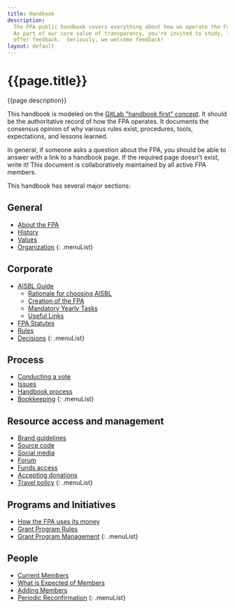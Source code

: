 ```yaml
---
title: Handbook
description:
  The FPA public handbook covers everything about how we operate the FreeCAD Project Association.
  As part of our core value of transparency, you're invited to study, learn, copy and
  offer feedback.  Seriously, we welcome feedback!
layout: default
---
```


# {{page.title}}

{{page.description}}

This handbook is modeled on the [GitLab "handbook first" concept](https://about.gitlab.com/company/culture/all-remote/handbook-first-documentation/).  It should be the
authoritative record of how the FPA operates. It documents the consensus opinion
of why various rules exist, procedures, tools, expectations, and lessons learned.

In general, if someone asks a question about the FPA, you should be able to answer
with a link to a handbook page.  If the required page doesn't exist, write it! This
document is collaboratively maintained by all active FPA members.

This handbook has several major sections:

## General

- [About the FPA](./general/about.md)
- [History](./general/history.md)
- [Values](./general/values.md)
- [Organization](./general/organization.md)
  {: .menuList}

## Corporate

- [AISBL Guide](./corporate/aisbl_guide.md)
  - [Rationale for choosing AISBL](./corporate/AISBL/rationale.md)
  - [Creation of the FPA](./corporate/AISBL/creation.md)
  - [Mandatory Yearly Tasks](./corporate/AISBL/mandatory_tasks.md)
  - [Useful Links](./corporate/AISBL/links.md)
- [FPA Statutes](./corporate/statutes.md)
- [Rules](./process/rules.md)
- [Decisions](./process/decisions.md)
  {: .menuList}

## Process

- [Conducting a vote](./process/voting.md)
- [Issues](./process/issues.md)
- [Handbook process](./process/handbook.md)
- [Bookkeeping](./process/bookkeeping/overview.md)
  {: .menuList}

## Resource access and management

- [Brand guidelines](./process/logo.md)
- [Source code](./process/source_code_access.md)
- [Social media](./process/socialmedia.md)
- [Forum](./process/forum.md)
- [Funds access](./process/fundsaccess.md)
- [Accepting donations](./process/accepting-donations.md)
- [Travel policy](./process/travel-policy.md)
  {: .menuList}

## Programs and Initiatives

- [How the FPA uses its money](../programs.md)
- [Grant Program Rules](process/grant-program-rules.md)
- [Grant Program Management](../programs/managing-grant-program)
  {: .menuList}

## People

- [Current Members](./people/roster.md)
- [What is Expected of Members](./people/expectations.md)
- [Adding Members](./process/member.md)
- [Periodic Reconfirmation](./process/reconfirmation.md)
  {: .menuList}
